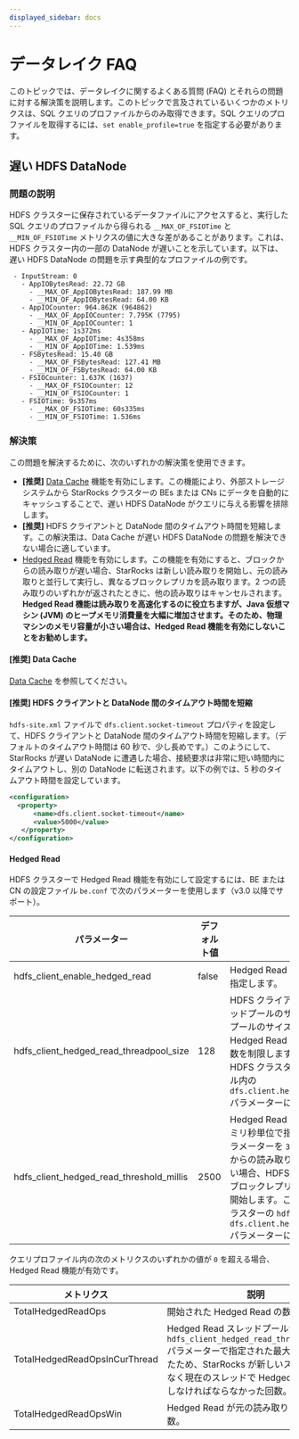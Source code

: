 ```yaml
---
displayed_sidebar: docs
---
```


# データレイク FAQ

このトピックでは、データレイクに関するよくある質問 (FAQ) とそれらの問題に対する解決策を説明します。このトピックで言及されているいくつかのメトリクスは、SQL クエリのプロファイルからのみ取得できます。SQL クエリのプロファイルを取得するには、`set enable_profile=true` を指定する必要があります。

## 遅い HDFS DataNode

### 問題の説明

HDFS クラスターに保存されているデータファイルにアクセスすると、実行した SQL クエリのプロファイルから得られる `__MAX_OF_FSIOTime` と `__MIN_OF_FSIOTime` メトリクスの値に大きな差があることがあります。これは、HDFS クラスター内の一部の DataNode が遅いことを示しています。以下は、遅い HDFS DataNode の問題を示す典型的なプロファイルの例です。

```plaintext
 - InputStream: 0
   - AppIOBytesRead: 22.72 GB
     - __MAX_OF_AppIOBytesRead: 187.99 MB
     - __MIN_OF_AppIOBytesRead: 64.00 KB
   - AppIOCounter: 964.862K (964862)
     - __MAX_OF_AppIOCounter: 7.795K (7795)
     - __MIN_OF_AppIOCounter: 1
   - AppIOTime: 1s372ms
     - __MAX_OF_AppIOTime: 4s358ms
     - __MIN_OF_AppIOTime: 1.539ms
   - FSBytesRead: 15.40 GB
     - __MAX_OF_FSBytesRead: 127.41 MB
     - __MIN_OF_FSBytesRead: 64.00 KB
   - FSIOCounter: 1.637K (1637)
     - __MAX_OF_FSIOCounter: 12
     - __MIN_OF_FSIOCounter: 1
   - FSIOTime: 9s357ms
     - __MAX_OF_FSIOTime: 60s335ms
     - __MIN_OF_FSIOTime: 1.536ms
```

### 解決策

この問題を解決するために、次のいずれかの解決策を使用できます。

- **[推奨]** [Data Cache](../data_source/data_cache.md) 機能を有効にします。この機能により、外部ストレージシステムから StarRocks クラスターの BEs または CNs にデータを自動的にキャッシュすることで、遅い HDFS DataNode がクエリに与える影響を排除します。
- **[推奨]** HDFS クライアントと DataNode 間のタイムアウト時間を短縮します。この解決策は、Data Cache が遅い HDFS DataNode の問題を解決できない場合に適しています。
- [Hedged Read](https://hadoop.apache.org/docs/r2.8.3/hadoop-project-dist/hadoop-common/release/2.4.0/RELEASENOTES.2.4.0.html) 機能を有効にします。この機能を有効にすると、ブロックからの読み取りが遅い場合、StarRocks は新しい読み取りを開始し、元の読み取りと並行して実行し、異なるブロックレプリカを読み取ります。2 つの読み取りのいずれかが返されたときに、他の読み取りはキャンセルされます。**Hedged Read 機能は読み取りを高速化するのに役立ちますが、Java 仮想マシン (JVM) のヒープメモリ消費量を大幅に増加させます。そのため、物理マシンのメモリ容量が小さい場合は、Hedged Read 機能を有効にしないことをお勧めします。**

#### [推奨] Data Cache

[Data Cache](../data_source/data_cache.md) を参照してください。

#### [推奨] HDFS クライアントと DataNode 間のタイムアウト時間を短縮

`hdfs-site.xml` ファイルで `dfs.client.socket-timeout` プロパティを設定して、HDFS クライアントと DataNode 間のタイムアウト時間を短縮します。（デフォルトのタイムアウト時間は 60 秒で、少し長めです。）このようにして、StarRocks が遅い DataNode に遭遇した場合、接続要求は非常に短い時間内にタイムアウトし、別の DataNode に転送されます。以下の例では、5 秒のタイムアウト時間を設定しています。

```xml
<configuration>
  <property>
      <name>dfs.client.socket-timeout</name>
      <value>5000</value>
   </property>
</configuration>
```

#### Hedged Read

HDFS クラスターで Hedged Read 機能を有効にして設定するには、BE または CN の設定ファイル `be.conf` で次のパラメーターを使用します（v3.0 以降でサポート）。

| パラメーター                                | デフォルト値 | 説明                                                         |
| ---------------------------------------- | ------------- | ------------------------------------------------------------------- |
| hdfs_client_enable_hedged_read           | false         | Hedged Read 機能を有効にするかどうかを指定します。                                    |
| hdfs_client_hedged_read_threadpool_size  | 128           | HDFS クライアント上の Hedged Read スレッドプールのサイズを指定します。スレッドプールのサイズは、HDFS クライアントでの Hedged Read の実行に専念するスレッドの数を制限します。このパラメーターは、HDFS クラスターの `hdfs-site.xml` ファイル内の `dfs.client.hedged.read.threadpool.size` パラメーターに相当します。 |
| hdfs_client_hedged_read_threshold_millis | 2500          | Hedged Read を開始するまでの待機時間をミリ秒単位で指定します。たとえば、このパラメーターを `30` に設定した場合、ブロックからの読み取りが 30 ミリ秒以内に返されない場合、HDFS クライアントは直ちに異なるブロックレプリカに対して Hedged Read を開始します。このパラメーターは、HDFS クラスターの `hdfs-site.xml` ファイル内の `dfs.client.hedged.read.threshold.millis` パラメーターに相当します。 |

クエリプロファイル内の次のメトリクスのいずれかの値が `0` を超える場合、Hedged Read 機能が有効です。

| メトリクス                         | 説明                                                  |
| ------------------------------ | ------------------------------------------------------------ |
| TotalHedgedReadOps             | 開始された Hedged Read の数。                 |
| TotalHedgedReadOpsInCurThread  | Hedged Read スレッドプールが `hdfs_client_hedged_read_threadpool_size` パラメーターで指定された最大サイズに達したため、StarRocks が新しいスレッドではなく現在のスレッドで Hedged Read を開始しなければならなかった回数。 |
| TotalHedgedReadOpsWin          | Hedged Read が元の読み取りに勝った回数。 |